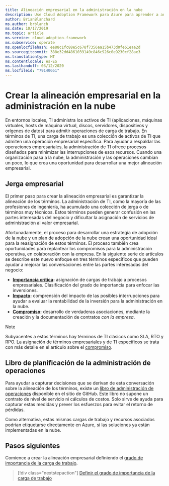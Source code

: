```yaml
---
title: Alineación empresarial en la administración en la nube
description: Use Cloud Adoption Framework para Azure para aprender a administrar mejor las operaciones en la nube y a desarrollar una mayor alineación empresarial.
author: BrianBlanchard
ms.author: brblanch
ms.date: 10/17/2019
ms.topic: article
ms.service: cloud-adoption-framework
ms.subservice: operate
ms.openlocfilehash: ee88c1fc88e5c678f7356aa15b473d0fe61eaa2d
ms.sourcegitcommit: 388e32dd4861039149c846c926c0e9230cf28ae3
ms.translationtype: HT
ms.contentlocale: es-ES
ms.lasthandoff: 03/12/2020
ms.locfileid: "79140661"
---
```

# <a name="create-business-alignment-in-cloud-management"></a>Crear la alineación empresarial en la administración en la nube

En entornos locales, TI administra los activos de TI (aplicaciones, máquinas virtuales, hosts de máquina virtual, discos, servidores, dispositivos y orígenes de datos) para admitir operaciones de carga de trabajo. En términos de TI, una carga de trabajo es una colección de activos de TI que admiten una operación empresarial específica. Para ayudar a respaldar las operaciones empresariales, la administración de TI ofrece procesos diseñados para minimizar las interrupciones de esos recursos. Cuando una organización pasa a la nube, la administración y las operaciones cambian un poco, lo que crea una oportunidad para desarrollar una mejor alineación empresarial.

## <a name="business-vernacular"></a>Jerga empresarial

El primer paso para crear la alineación empresarial es garantizar la alineación de los términos. La administración de TI, como la mayoría de las profesiones de ingeniería, ha acumulado una colección de jerga o de términos muy técnicos. Estos términos pueden generar confusión en las partes interesadas del negocio y dificultar la asignación de servicios de administración al valor empresarial.

Afortunadamente, el proceso para desarrollar una estrategia de adopción de la nube y un plan de adopción de la nube crean una oportunidad ideal para la reasignación de estos términos. El proceso también crea oportunidades para replantear los compromisos para la administración operativa, en colaboración con la empresa. En la siguiente serie de artículos se describe este nuevo enfoque en tres términos específicos que pueden ayudar a mejorar las conversaciones entre las partes interesadas del negocio:

- **[Importancia crítica](./criticality.md):** asignación de cargas de trabajo a procesos empresariales. Clasificación del grado de importancia para enfocar las inversiones.
- **[Impacto](./impact.md):** comprensión del impacto de las posibles interrupciones para ayudar a evaluar la rentabilidad de la inversión para la administración en la nube.
- **[Compromiso](./commitment.md):** desarrollo de verdaderas asociaciones, mediante la creación y la documentación de contratos *con la empresa*.

> [!NOTE]
> Subyacentes a estos términos hay términos de TI clásicos como SLA, RTO y RPO. La asignación de términos empresariales y de TI específicos se trata con más detalle en el artículo sobre el [compromiso](./commitment.md).

## <a name="ops-management-planning-workbook"></a>Libro de planificación de la administración de operaciones

Para ayudar a capturar decisiones que se derivan de esta conversación sobre la alineación de los términos, existe un [libro de administración de operaciones](https://raw.githubusercontent.com/microsoft/CloudAdoptionFramework/master/manage/opsmanagementworkbook.xlsx) disponible en el sitio de GitHub. Este libro no supone un contrato de nivel de servicio ni cálculos de costos. Solo sirve de ayuda para capturar estas medidas y prever los esfuerzos para evitar el retorno de pérdidas.

Como alternativa, estas mismas cargas de trabajo y recursos asociados podrían etiquetarse directamente en Azure, si las soluciones ya están implementadas en la nube.

## <a name="next-steps"></a>Pasos siguientes

Comience a crear la alineación empresarial definiendo el [grado de importancia de la carga de trabajo](./criticality.md).

> [!div class="nextstepaction"]
> [Definir el grado de importancia de la carga de trabajo](./criticality.md)
